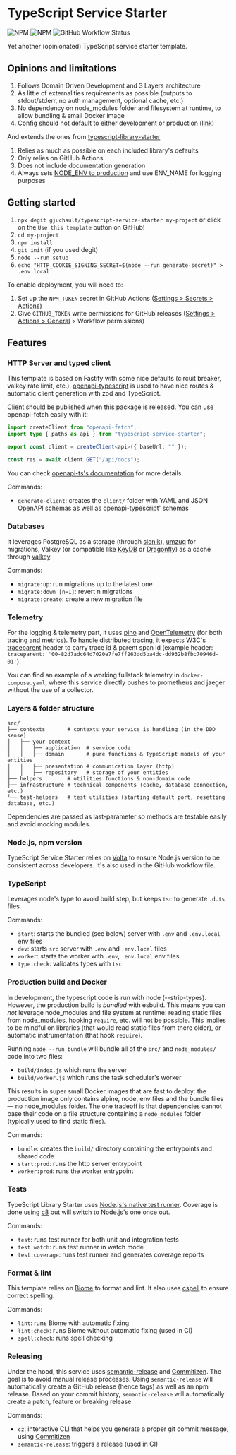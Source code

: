 # TypeScript Service Starter

![NPM](https://img.shields.io/npm/l/@gjuchault/typescript-service-starter)
![NPM](https://img.shields.io/npm/v/@gjuchault/typescript-service-starter)
![GitHub Workflow Status](https://github.com/gjuchault/typescript-service-starter/actions/workflows/typescript-service-starter.yml/badge.svg?branch=main)

Yet another (opinionated) TypeScript service starter template.

## Opinions and limitations

1. Follows Domain Driven Development and 3 Layers architecture
2. As little of externalities requirements as possible (outputs to stdout/stderr, no auth management, optional cache, etc.)
3. No dependency on node_modules folder and filesystem at runtime, to allow bundling & small Docker image
4. Config should not default to either development or production ([link](https://softwareengineering.stackexchange.com/a/375843))

And extends the ones from [typescript-library-starter](https://github.com/gjuchault/typescript-library-starter)

1. Relies as much as possible on each included library's defaults
2. Only relies on GitHub Actions
3. Does not include documentation generation
4. Always sets [NODE_ENV to production](https://cjihrig.com/node_env_considered_harmful) and use ENV_NAME for logging purposes

## Getting started

1. `npx degit gjuchault/typescript-service-starter my-project` or click on the `Use this template` button on GitHub!
2. `cd my-project`
3. `npm install`
4. `git init` (if you used degit)
5. `node --run setup`
6. `echo "HTTP_COOKIE_SIGNING_SECRET=$(node --run generate-secret)" > .env.local`

To enable deployment, you will need to:

1. Set up the `NPM_TOKEN` secret in GitHub Actions ([Settings > Secrets > Actions](https://github.com/gjuchault/typescript-service-starter/settings/secrets/actions))
2. Give `GITHUB_TOKEN` write permissions for GitHub releases ([Settings > Actions > General](https://github.com/gjuchault/typescript-service-starter/settings/actions) > Workflow permissions)

## Features

### HTTP Server and typed client

This template is based on Fastify with some nice defaults (circuit breaker, valkey rate limit, etc.). [openapi-typescript](https://openapi-ts.dev) is used to have nice routes & automatic client generation with zod and TypeScript.

Client should be published when this package is released. You can use openapi-fetch easily with it:

```ts
import createClient from "openapi-fetch";
import type { paths as api } from "typescript-service-starter";

export const client = createClient<api>({ baseUrl: "" });

const res = await client.GET("/api/docs");
```

You can check [openapi-ts's documentation](https://openapi-ts.dev/introduction) for more details.

Commands:

- `generate-client`: creates the `client/` folder with YAML and JSON OpenAPI schemas as well as openapi-typescript' schemas

### Databases

It leverages PostgreSQL as a storage (through [slonik](https://github.com/gajus/slonik)), [umzug](https://github.com/sequelize/umzug) for migrations, Valkey (or compatible like [KeyDB](https://docs.keydb.dev) or [Dragonfly](https://www.dragonflydb.io)) as a cache through [valkey](https://github.com/valkey-io/valkey-glide).

Commands:

- `migrate:up`: run migrations up to the latest one
- `migrate:down [n=1]`: revert n migrations
- `migrate:create`: create a new migration file

### Telemetry

For the logging & telemetry part, it uses [pino](https://github.com/pinojs/pino) and [OpenTelemetry](https:/github.com/open-telemetry/opentelemetry-js) (for both tracing and metrics). To handle distributed tracing, it expects [W3C's traceparent](https://www.w3.org/TR/trace-context/) header to carry trace id & parent span id (example header: `traceparent: '00-82d7adc64d7020e7fe7ff263dd5ba4dc-dd932b8fbc70946d-01'`).

You can find an example of a working fullstack telemetry in `docker-compose.yaml`, where this service directly pushes to prometheus and jaeger without the use of a collector.

### Layers & folder structure

```
src/
├── contexts       # contexts your service is handling (in the DDD sense)
│   ├── your-context
│   │   ├── application  # service code
│   │   ├── domain       # pure functions & TypeScript models of your entities
│   │   ├── presentation # communication layer (http)
│   │   ├── repository   # storage of your entities
├── helpers        # utilities functions & non-domain code
├── infrastructure # technical components (cache, database connection, etc.)
└── test-helpers   # test utilities (starting default port, resetting database, etc.)
```

Dependencies are passed as last-parameter so methods are testable easily and avoid mocking modules.

### Node.js, npm version

TypeScript Service Starter relies on [Volta](https://volta.sh/) to ensure Node.js version to be consistent across developers. It's also used in the GitHub workflow file.

### TypeScript

Leverages node's type to avoid build step, but keeps `tsc` to generate `.d.ts` files.

Commands:

- `start`: starts the bundled (see below) server with `.env` and `.env.local` env files
- `dev`: starts `src` server with `.env` and `.env.local` files
- `worker`: starts the worker with `.env`, `.env.local` env files
- `type:check`: validates types with `tsc`

### Production build and Docker

In development, the typescript code is run with node (--strip-types). However, the production build is _bundled_ with esbuild. This means you can _not_ leverage node_modules and file system at runtime: reading static files from node_modules, hooking `require`, etc. will not be possible. This implies to be mindful on libraries (that would read static files from there older), or automatic instrumentation (that hook `require`).

Running `node --run bundle` will bundle all of the `src/` and `node_modules/` code into two files:

- `build/index.js` which runs the server
- `build/worker.js` which runs the task scheduler's worker

This results in super small Docker images that are fast to deploy: the production image only contains alpine, node, env files and the bundle files — no node_modules folder. The one tradeoff is that dependencies cannot base their code on a file structure containing a `node_modules` folder (typically used to find static files).

Commands:

- `bundle`: creates the `build/` directory containing the entrypoints and shared code
- `start:prod`: runs the http server entrypoint
- `worker:prod`: runs the worker entrypoint

### Tests

TypeScript Library Starter uses [Node.js's native test runner](https://nodejs.org/api/test.html). Coverage is done using [c8](https://github.com/bcoe/c8) but will switch to Node.js's one once out.

Commands:

- `test`: runs test runner for both unit and integration tests
- `test:watch`: runs test runner in watch mode
- `test:coverage`: runs test runner and generates coverage reports

### Format & lint

This template relies on [Biome](https://biomejs.dev) to format and lint. It also uses [cspell](https://github.com/streetsidesoftware/cspell) to ensure correct spelling.

Commands:

- `lint`: runs Biome with automatic fixing
- `lint:check`: runs Biome without automatic fixing (used in CI)
- `spell:check`: runs spell checking

### Releasing

Under the hood, this service uses [semantic-release](https://github.com/semantic-release/semantic-release) and [Commitizen](https://github.com/commitizen/cz-cli).
The goal is to avoid manual release processes. Using `semantic-release` will automatically create a GitHub release (hence tags) as well as an npm release.
Based on your commit history, `semantic-release` will automatically create a patch, feature or breaking release.

Commands:

- `cz`: interactive CLI that helps you generate a proper git commit message, using [Commitizen](https://github.com/commitizen/cz-cli)
- `semantic-release`: triggers a release (used in CI)
